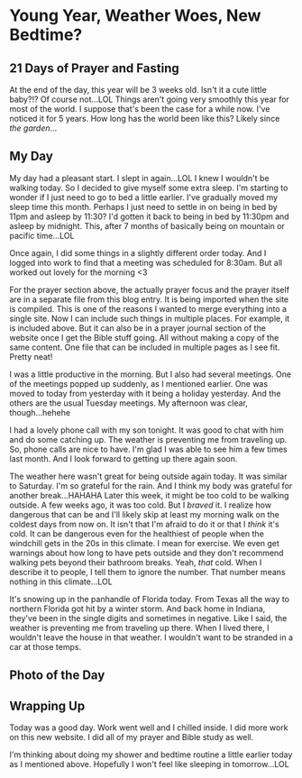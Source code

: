 # Young Year, Weather Woes, New Bedtime?

## 21 Days of Prayer and Fasting

At the end of the day, this year will be 3 weeks old. Isn't it a cute little baby?!? Of course not...LOL Things aren't going very smoothly this year for most of the world. I suppose that's been the case for a while now. I've noticed it for 5 years. How long has the world been like this? Likely since *the garden*...

<!--@include: ../../../bible/prayer/journal/2025/01/21_21-days.md{3,}-->

## My Day

My day had a pleasant start. I slept in again...LOL I knew I wouldn't be walking today. So I decided to give myself some extra sleep. I'm starting to wonder if I just need to go to bed a little earlier. I've gradually moved my sleep time this month. Perhaps I just need to settle in on being in bed by 11pm and asleep by 11:30? I'd gotten it back to being in bed by 11:30pm and asleep by midnight. This, after 7 months of basically being on mountain or pacific time...LOL

Once again, I did some things in a slightly different order today. And I logged into work to find that a meeting was scheduled for 8:30am. But all worked out lovely for the morning <3

For the prayer section above, the actually prayer focus and the prayer itself are in a separate file from this blog entry. It is being imported when the site is compiled. This is one of the reasons I wanted to merge everything into a single site. Now I can include such things in multiple places. For example, it is included above. But it can also be in a prayer journal section of the website once I get the Bible stuff going. All without making a copy of the same content. One file that can be included in multiple pages as I see fit. Pretty neat!

I was a little productive in the morning. But I also had several meetings. One of the meetings popped up suddenly, as I mentioned earlier. One was moved to today from yesterday with it being a holiday yesterday. And the others are the usual Tuesday meetings. My afternoon was clear, though...hehehe

I had a lovely phone call with my son tonight. It was good to chat with him and do some catching up. The weather is preventing me from traveling up. So, phone calls are nice to have. I'm glad I was able to see him a few times last month. And I look forward to getting up there again soon.

The weather here wasn't great for being outside again today. It was similar to Saturday. I'm so grateful for the rain. And I think my body was grateful for another break...HAHAHA Later this week, it might be too cold to be walking outside. A few weeks ago, it was too cold. But I *braved* it. I realize how dangerous that can be and I'll likely skip at least my morning walk on the coldest days from now on. It isn't that I'm afraid to do it or that I *think* it's cold. It can be dangerous even for the healthiest of people when the windchill gets in the 20s in this climate. I mean for exercise. We even get warnings about how long to have pets outside and they don't recommend walking pets beyond their bathroom breaks. Yeah, *that* cold. When I describe it to people, I tell them to ignore the number. That number means nothing in this climate...LOL

It's snowing up in the panhandle of Florida today. From Texas all the way to northern Florida got hit by a winter storm. And back home in Indiana, they've been in the single digits and sometimes in negative. Like I said, the weather is preventing me from traveling up there. When I lived there, I wouldn't leave the house in that weather. I wouldn't want to be stranded in a car at those temps.

## Photo of the Day

<!--@include: ../../../photos/photo-a-day/2025/01/21.md{3,}-->

## Wrapping Up

Today was a good day. Work went well and I chilled inside. I did more work on this new website. I did all of my prayer and Bible study as well.

I'm thinking about doing my shower and bedtime routine a little earlier today as I mentioned above. Hopefully I won't feel like sleeping in tomorrow...LOL